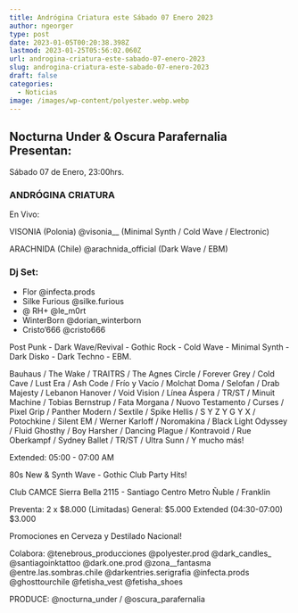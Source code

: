 ```yaml
---
title: Andrógina Criatura este Sábado 07 Enero 2023
author: ngeorger
type: post
date: 2023-01-05T00:20:38.398Z
lastmod: 2023-01-25T05:56:02.060Z
url: androgina-criatura-este-sabado-07-enero-2023
slug: androgina-criatura-este-sabado-07-enero-2023
draft: false
categories:
  - Noticias
image: /images/wp-content/polyester.webp.webp
---
```

## Nocturna Under & Oscura Parafernalia Presentan:

Sábado 07 de Enero, 23:00hrs.

### ANDRÓGINA CRIATURA

En Vivo:

VISONIA (Polonia) @visonia__
(Minimal Synth / Cold Wave / Electronic)

ARACHNIDA (Chile) @arachnida_official
(Dark Wave / EBM)

### Dj Set:

- Flor @infecta.prods
- Silke Furious @silke.furious
- @ RH+ @le_m0rt
- WinterBorn @dorian_winterborn
- Cristo’666 @cristo666

Post Punk - Dark Wave/Revival - Gothic Rock - Cold Wave - Minimal Synth - Dark Disko - Dark Techno - EBM.

Bauhaus / The Wake / TRAITRS / The Agnes Circle / Forever Grey / Cold Cave / Lust Era / Ash Code / Frío y Vacío / Molchat Doma / Selofan / Drab Majesty / Lebanon Hanover / Void Vision / Línea Áspera / TR/ST / Minuit Machine / Tobias Bernstrup / Fata Morgana / Nuovo Testamento / Curses / Pixel Grip / Panther Modern /⁣ Sextile / Spike Hellis / S Y Z Y G Y X⁣ / Potochkine / Silent EM / Werner Karloff ⁣/ Noromakina / Black Light Odyssey / ⁣Fluid Ghosthy / Boy Harsher / Dancing Plague / Kontravoid / Rue Oberkampf / Sydney Ballet / TR/ST / Ultra Sunn / Y mucho más!

Extended: 05:00 - 07:00 AM

80s New & Synth Wave - Gothic Club Party Hits!

Club CAMCE
Sierra Bella 2115 - Santiago Centro
Metro Ñuble / Franklin

Preventa: 2 x $8.000 (Limitadas)
General: $5.000
Extended (04:30-07:00) $3.000

Promociones en Cerveza y Destilado Nacional!

Colabora:
@tenebrous_producciones
@polyester.prod
@dark_candles_
@santiagoinktattoo
@dark.one.prod
@zona__fantasma
@entre.las.sombras.chile
@darkentries.serigrafia
@infecta.prods
@ghosttourchile
@fetisha_vest
@fetisha_shoes

PRODUCE: @nocturna_under / @oscura_parafernalia

